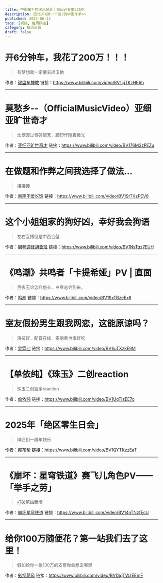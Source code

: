 ```yaml
---
title: 中国车手的纽北记录｜每周必看第325期
description: 纽北BTG第一个进7的中国车手>>
published: 2025-06-12
tags: [视频, 每周精选]
category: 每周必看
draft: false
---
```


# 开6分钟车，我花了200万！！！
> 有梦想就一定要去捍卫他

作者：[键盘车神教](https://space.bilibili.com/49576477)
链接：https://www.bilibili.com/video/BV1cjTKzHE6h

---

# 莫愁乡--（OfficialMusicVideo）亚细亚旷世奇才
> 炊烟漫过青砖黛瓦，脚印伴随着微光

作者：[亚细亚旷世奇才](https://space.bilibili.com/2010145557)
链接：https://www.bilibili.com/video/BV176M3zPEZu

---

# 在做题和作弊之间我选择了做法…
> 接接接

作者：[南翔不爱吃饭](https://space.bilibili.com/596842980)
链接：https://www.bilibili.com/video/BV1SrTKzPEV8

---

# 这个小姐姐家的狗好凶，幸好我会狗语
> 左右互搏但是中西合璧

作者：[钢琴调律胡鲁班](https://space.bilibili.com/66428667)
链接：https://www.bilibili.com/video/BV1NsTqz7EUH

---

# 《鸣潮》共鸣者「卡提希娅」PV | 直面
> 黑夜无论怎样悠长，白昼总会到来。

作者：[鸣潮](https://space.bilibili.com/1955897084)
链接：https://www.bilibili.com/video/BV19xTBzeEx6

---

# 室友假扮男生跟我网恋，这能原谅吗？
> 演技好，配音在线，麦丽素也很好吃

作者：[灵霖七](https://space.bilibili.com/516305899)
链接：https://www.bilibili.com/video/BV1iuTXzkE9M

---

# 【单依纯】《珠玉》二创reaction
> 珠玉二创独家reaction

作者：[单依纯](https://space.bilibili.com/20713882)
链接：https://www.bilibili.com/video/BV1UqTizEE7o

---

# 2025年「绝区零生日会」
> 绳匠们一周年快乐

作者：[邦布帮](https://space.bilibili.com/3546578054810019)
链接：https://www.bilibili.com/video/BV1QYTKzzEaT

---

# 《崩坏：星穹铁道》赛飞儿角色PV——「举手之劳」
> 打破第四面墙

作者：[崩坏星穹铁道](https://space.bilibili.com/1340190821)
链接：https://www.bilibili.com/video/BV14nTNzfEcU

---

# 给你100万随便花？第一站我们去了这里！
> 假如给你一张100万的支票你会想去哪里

作者：[影视飓风](https://space.bilibili.com/946974)
链接：https://www.bilibili.com/video/BV1SgTWzEEmF

